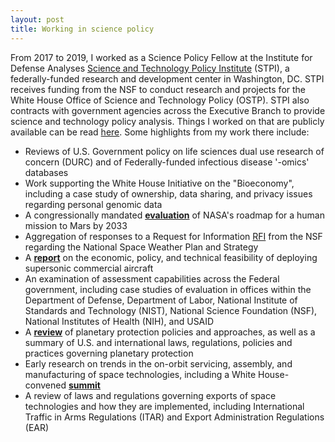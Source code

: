 ```yaml
---
layout: post
title: Working in science policy
---
```

From 2017 to 2019, I worked as a Science Policy Fellow at the Institute for Defense Analyses [Science and Technology Policy Institute](https://www.ida.org/en/ida-ffrdcs/science-and-technology-policy-institute) (STPI), a federally-funded research and development center in Washington, DC. STPI receives funding from the NSF to conduct research and projects for the White House Office of Science and Technology Policy (OSTP). STPI also contracts with government agencies across the Executive Branch to provide science and technology policy analysis. Things I worked on that are publicly available can be read [here](https://www.ida.org/research-and-publications/publications#pageSize=12&pageIndex=0&sortby=publicationdate&sortdir=Desc&keyword=carioscia&filter=). Some highlights from my work there include:

- Reviews of U.S. Government policy on life sciences dual use research of concern (DURC) and of Federally-funded infectious disease '-omics' databases
- Work supporting the White House Initiative on the "Bioeconomy", including a case study of ownership, data sharing, and privacy issues regarding personal genomic data
- A congressionally mandated **[evaluation](https://www.ida.org/-/media/feature/publications/e/ev/evaluation-of-a-human-mission-to-mars-by-2033/d-10510.ashx)** of NASA's roadmap for a human mission to Mars by 2033 
- Aggregation of responses to a Request for Information [RFI](https://www.federalregister.gov/documents/2018/01/05/2018-00031/request-for-information-national-space-weather-action-plan) from the NSF regarding the National Space Weather Plan and Strategy
- A **[report](https://www.ida.org/research-and-publications/publications/all/c/co/commercial-development-of-civilian-supersonic-aircraft)** on the economic, policy, and technical feasibility of deploying supersonic commercial aircraft 
- An examination of assessment capabilities across the Federal government, including case studies of evaluation in offices within the Department of Defense, Department of Labor, National Institute of Standards and Technology (NIST), National Science Foundation (NSF), National Institutes of Health (NIH), and USAID
- A **[review](https://www.ida.org/research-and-publications/publications/all/t/to/towards-the-development-of-a-national-planetary-protection-policy)** of planetary protection policies and approaches, as well as a summary of U.S. and international laws, regulations, policies and practices governing planetary protection
- Early research on trends in the on-orbit servicing, assembly, and manufacturing of space technologies, including a White House-convened **[summit](https://www.ida.org/-/media/feature/publications/r/ro/roundtable-proceedings-ways-forward-for-on-orbit-servicing/d-10445.ashx)** 
- A review of laws and regulations governing exports of space technologies and how they are implemented, including International Traffic in Arms Regulations (ITAR) and Export Administration Regulations (EAR) 

